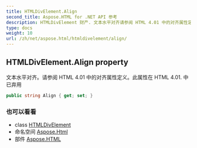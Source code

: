 ```yaml
---
title: HTMLDivElement.Align
second_title: Aspose.HTML for .NET API 参考
description: HTMLDivElement 财产. 文本水平对齐请参阅 HTML 4.01 中的对齐属性定义此属性在 HTML 4.01. 中已弃用
type: docs
weight: 10
url: /zh/net/aspose.html/htmldivelement/align/
---
```

## HTMLDivElement.Align property

文本水平对齐。请参阅 HTML 4.01 中的对齐属性定义。此属性在 HTML 4.01. 中已弃用

```csharp
public string Align { get; set; }
```

### 也可以看看

* class [HTMLDivElement](../)
* 命名空间 [Aspose.Html](../../htmldivelement/)
* 部件 [Aspose.HTML](../../../)



